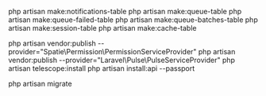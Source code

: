 php artisan make:notifications-table
php artisan make:queue-table
php artisan make:queue-failed-table
php artisan make:queue-batches-table
php artisan make:session-table
php artisan make:cache-table

php artisan vendor:publish --provider="Spatie\Permission\PermissionServiceProvider"
php artisan vendor:publish --provider="Laravel\Pulse\PulseServiceProvider"
php artisan telescope:install
php artisan install:api --passport

php artisan migrate